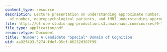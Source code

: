 ```yaml
---
content_type: resource
description: Lecture presentation on understanding approximate number, the brain basis
  of number, neuropsychological patients, and fMRI understanding approximate number.
file: https://ol-ocw-studio-app-production.s3.amazonaws.com/courses/9-71-functional-mri-of-high-level-vision-fall-2007/aa92f4935274fdef95cf86232d387f99_lec8b_num.pdf
file_type: application/pdf
resourcetype: Document
title: 'Number: A Candidate "Special" Domain of Cognition'
uid: aa92f493-5274-fdef-95cf-86232d387f99
---
```

